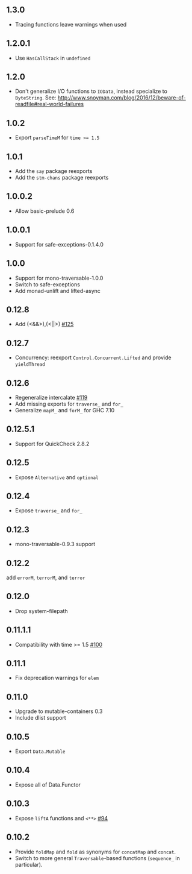 ## 1.3.0

* Tracing functions leave warnings when used

## 1.2.0.1

* Use `HasCallStack` in `undefined`

## 1.2.0

* Don't generalize I/O functions to `IOData`, instead specialize to
  `ByteString`. See:
  http://www.snoyman.com/blog/2016/12/beware-of-readfile#real-world-failures

## 1.0.2

* Export `parseTimeM` for `time >= 1.5`

## 1.0.1

* Add the `say` package reexports
* Add the `stm-chans` package reexports

## 1.0.0.2

* Allow basic-prelude 0.6

## 1.0.0.1

* Support for safe-exceptions-0.1.4.0

## 1.0.0

* Support for mono-traversable-1.0.0
* Switch to safe-exceptions
* Add monad-unlift and lifted-async

## 0.12.8

* Add (<&&>),(<||>) [#125](https://github.com/snoyberg/classy-prelude/pull/125)

## 0.12.7

* Concurrency: reexport `Control.Concurrent.Lifted` and provide `yieldThread`

## 0.12.6

* Regeneralize intercalate [#119](https://github.com/snoyberg/classy-prelude/pull/119)
* Add missing exports for `traverse_` and `for_`
* Generalize `mapM_` and `forM_` for GHC 7.10

## 0.12.5.1

* Support for QuickCheck 2.8.2

## 0.12.5

* Expose `Alternative` and `optional`

## 0.12.4

* Expose `traverse_` and `for_`

## 0.12.3

* mono-traversable-0.9.3 support

## 0.12.2

add `errorM`, `terrorM`, and `terror`

## 0.12.0

* Drop system-filepath

## 0.11.1.1

* Compatibility with time >= 1.5 [#100](https://github.com/snoyberg/classy-prelude/pull/100)

## 0.11.1

* Fix deprecation warnings for `elem`

## 0.11.0

* Upgrade to mutable-containers 0.3
* Include dlist support

## 0.10.5

* Export `Data.Mutable`

## 0.10.4

* Expose all of Data.Functor

## 0.10.3

* Expose `liftA` functions and `<**>` [#94](https://github.com/snoyberg/classy-prelude/pull/94)

## 0.10.2

* Provide `foldMap` and `fold` as synonyms for `concatMap` and `concat`.
* Switch to more general `Traversable`-based functions (`sequence_` in particular).
